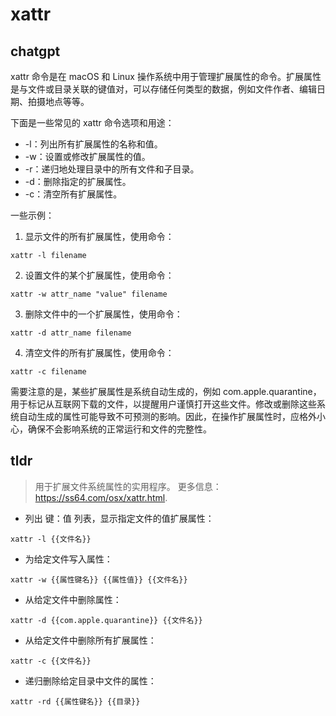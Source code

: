 # xattr 
## chatgpt 
xattr 命令是在 macOS 和 Linux 操作系统中用于管理扩展属性的命令。扩展属性是与文件或目录关联的键值对，可以存储任何类型的数据，例如文件作者、编辑日期、拍摄地点等等。

下面是一些常见的 xattr 命令选项和用途：

- -l：列出所有扩展属性的名称和值。
- -w：设置或修改扩展属性的值。
- -r：递归地处理目录中的所有文件和子目录。
- -d：删除指定的扩展属性。
- -c：清空所有扩展属性。

一些示例：

1. 显示文件的所有扩展属性，使用命令：

```
xattr -l filename
```

2. 设置文件的某个扩展属性，使用命令：

```
xattr -w attr_name "value" filename
```

3. 删除文件中的一个扩展属性，使用命令：

```
xattr -d attr_name filename
```

4. 清空文件的所有扩展属性，使用命令：

```
xattr -c filename
```

需要注意的是，某些扩展属性是系统自动生成的，例如 com.apple.quarantine，用于标记从互联网下载的文件，以提醒用户谨慎打开这些文件。修改或删除这些系统自动生成的属性可能导致不可预测的影响。因此，在操作扩展属性时，应格外小心，确保不会影响系统的正常运行和文件的完整性。 

## tldr 
 
> 用于扩展文件系统属性的实用程序。
> 更多信息：<https://ss64.com/osx/xattr.html>.

- 列出 键：值 列表，显示指定文件的值扩展属性：

`xattr -l {{文件名}}`

- 为给定文件写入属性：

`xattr -w {{属性键名}} {{属性值}} {{文件名}}`

- 从给定文件中删除属性：

`xattr -d {{com.apple.quarantine}} {{文件名}}`

- 从给定文件中删除所有扩展属性：

`xattr -c {{文件名}}`

- 递归删除给定目录中文件的属性：

`xattr -rd {{属性键名}} {{目录}}`
